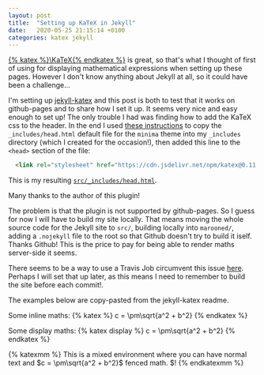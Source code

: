 ```yaml
---
layout: post
title:  "Setting up KaTeX in Jekyll"
date:   2020-05-25 21:15:14 +0100
categories: katex jekyll
---
```


[{% katex %}\KaTeX{% endkatex %}](https://katex.org) is great, so that's what I
thought of first of using for displaying mathematical expressions when setting
up these pages. However I don't know anything about Jekyll at all, so it could
have been a challenge...

I'm setting up [jekyll-katex](https://github.com/linjer/jekyll-katex) and this
post is both to test that it works on github-pages and to share how I set it up.
It seems very nice and easy enough to set up!  The only trouble I had was
finding how to add the KaTeX css to the header.  In the end I used [these
instructions](https://jekyllrb.com/docs/themes/#overriding-theme-defaults) to
copy the `_includes/head.html` default file for the `minima` theme into my
`_includes` directory (which I created for the occasion!), then added this line
to the `<head>` section of the file:
```html
  <link rel="stylesheet" href="https://cdn.jsdelivr.net/npm/katex@0.11.1/dist/katex.min.css" integrity="sha384-zB1R0rpPzHqg7Kpt0Aljp8JPLqbXI3bhnPWROx27a9N0Ll6ZP/+DiW/UqRcLbRjq" crossorigin="anonymous">
```
This is my resulting [`src/_includes/head.html`](https://github.com/arnodel/arnodel.github.io/tree/master/src/_includes/head.html).

Many thanks to the author of this plugin!

The problem is that the plugin is not supported by github-pages.  So I guess for
now I will have to build my site locally.  That means moving the whole source
code for the Jekyll site to `src/`, building locally into `marooned/`, adding a
`.nojekyll` file to the root so that Github doesn't try to build it iself.
Thanks Github!  This is the price to pay for being able to render maths
server-side it seems.

There seems to be a way to use a Travis Job circumvent this issue
[here](https://stackoverflow.com/a/51454606/2380495). Perhaps I will set that up
later, as this means I need to remember to build the site before each commit!.

The examples below are copy-pasted from the jekyll-katex readme.

Some inline maths: {% katex %}
c = \pm\sqrt{a^2 + b^2}
{% endkatex %}

Some display maths:
{% katex display %}
c = \pm\sqrt{a^2 + b^2}
{% endkatex %}

{% katexmm %}
This is a mixed environment where you can have normal text and $c = \pm\sqrt{a^2 + b^2}$ fenced math. \$!
{% endkatexmm %}
